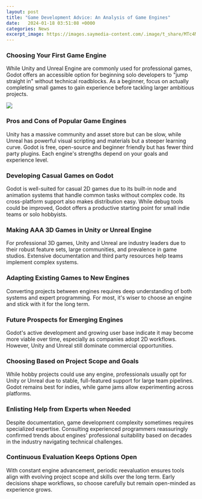 ```yaml
---
layout: post
title: "Game Development Advice: An Analysis of Game Engines"
date:   2024-01-18 03:51:08 +0000
categories: News
excerpt_image: https://images.saymedia-content.com/.image/t_share/MTc4MDY5MDI2NTMzMDI1Mzg5/what-is-a-game-engine.png
---
```

### Choosing Your First Game Engine
While Unity and Unreal Engine are commonly used for professional games, Godot offers an accessible option for beginning solo developers to "jump straight in" without technical roadblocks. As a beginner, focus on actually completing small games to gain experience before tackling larger ambitious projects. 


![](https://images.saymedia-content.com/.image/t_share/MTc4MDY5MDI2NTMzMDI1Mzg5/what-is-a-game-engine.png)
### Pros and Cons of Popular Game Engines
Unity has a massive community and asset store but can be slow, while Unreal has powerful visual scripting and materials but a steeper learning curve. Godot is free, open-source and beginner friendly but has fewer third party plugins. Each engine's strengths depend on your goals and experience level.

### Developing Casual Games on Godot
Godot is well-suited for casual 2D games due to its built-in node and animation systems that handle common tasks without complex code. Its cross-platform support also makes distribution easy. While debug tools could be improved, Godot offers a productive starting point for small indie teams or solo hobbyists.

### Making AAA 3D Games in Unity or Unreal Engine  
For professional 3D games, Unity and Unreal are industry leaders due to their robust feature sets, large communities, and prevalence in game studios. Extensive documentation and third party resources help teams implement complex systems.

### Adapting Existing Games to New Engines
Converting projects between engines requires deep understanding of both systems and expert programming. For most, it's wiser to choose an engine and stick with it for the long term.

### Future Prospects for Emerging Engines   
Godot's active development and growing user base indicate it may become more viable over time, especially as companies adopt 2D workflows. However, Unity and Unreal still dominate commercial opportunities.

### Choosing Based on Project Scope and Goals
While hobby projects could use any engine, professionals usually opt for Unity or Unreal due to stable, full-featured support for large team pipelines. Godot remains best for indies, while game jams allow experimenting across platforms. 

### Enlisting Help from Experts when Needed   
Despite documentation, game development complexity sometimes requires specialized expertise. Consulting experienced programmers reassuringly confirmed trends about engines' professional suitability based on decades in the industry navigating technical challenges. 

### Continuous Evaluation Keeps Options Open
With constant engine advancement, periodic reevaluation ensures tools align with evolving project scope and skills over the long term. Early decisions shape workflows, so choose carefully but remain open-minded as experience grows.